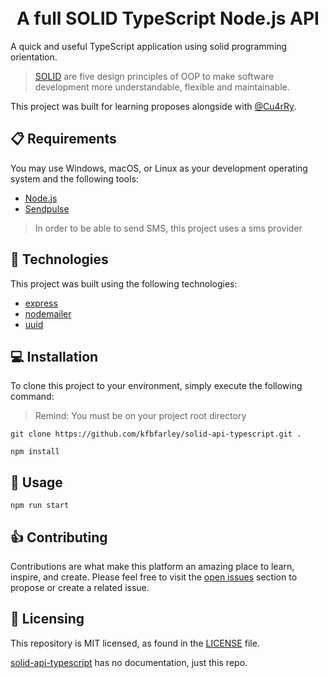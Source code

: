 <h1 align="center">
      <br>A full SOLID TypeScript Node.js API 
  <br/>
</h1>

A quick and useful TypeScript application using solid programming orientation.

> [SOLID](https://en.wikipedia.org/wiki/SOLID) are five design principles of OOP to make software development more understandable, flexible and maintainable.

This project was built for learning proposes alongside with [@Cu4rRy](https://github.com/Cu4rRy).

## 📋 Requirements

You may use Windows, macOS, or Linux as your development operating system and the following tools:

-  [Node.js](https://nodejs.org/en/download/)
-  [Sendpulse](https://sendpulse.com/)

> In order to be able to send SMS, this project uses a sms provider 

## 🚀 Technologies

This project was built using the following technologies:

-  [express](https://expressjs.com/)
-  [nodemailer](https://nodemailer.com/)
-  [uuid](https://www.npmjs.com/package/uuid)

## 💻 Installation

To clone this project to your environment, simply execute the following command:

> Remind: You must be on your project root directory

```
git clone https://github.com/kfbfarley/solid-api-typescript.git .
```

```
npm install
```
## 🔎 Usage

```
npm run start
```

## 👍 Contributing

Contributions are what make this platform an amazing place to learn, inspire, and create. Please feel free to visit the [open issues](https://github.com/kfbfarley/solid-api-typescript/issues) section to propose or create a related issue.

## 📄 Licensing

This repository is MIT licensed, as found in the [LICENSE][l] file.

[solid-api-typescript](https://github.com/kfbfarley/solid-api-typescript) has no documentation, just this repo.

[l]: https://github.com/kfbfarley/solid-api-typescript/blob/master/LICENSE